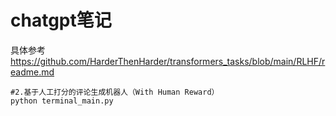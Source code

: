 # chatgpt笔记

具体参考
https://github.com/HarderThenHarder/transformers_tasks/blob/main/RLHF/readme.md


```shell
#2.基于人工打分的评论生成机器人（With Human Reward）
python terminal_main.py 
```



